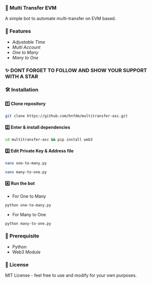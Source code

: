 ### 🎲 Multi Transfer EVM

A simple bot to automate multi-transfer on EVM based.

### 🚀 Features
- *Adjustable Time* 
- *Multi Account*
- *One to Many*
- *Many to One*

### ✨ DONT FORGET TO FOLLOW AND SHOW YOUR SUPPORT WITH A STAR

### 🛠️ Installation

#### 1️⃣ Clone repository
```sh
git clone https://github.com/hnfdm/multitransfer-asc.git 
```

#### 2️⃣ Enter & install dependencies
```sh
cd multitransfer-asc && pip install web3
```

#### 3️⃣ Edit **Private Key & Address** file

```sh
nano one-to-many.py
```


```sh
nano many-to-one.py
```

#### 4️⃣ Run the bot

- For One to Many
```sh
python one-to-many.py
```
- For Many to One
```sh
python many-to-one.py
```

### 🛒 Prerequisite
- Python
- Web3 Module

### 📝 License
MIT License - feel free to use and modify for your own purposes.

